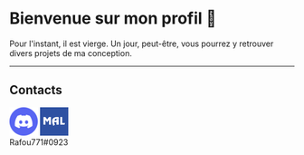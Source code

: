 <h1> Bienvenue sur mon profil 👋</h1>
Pour l'instant, il est vierge. 
Un jour, peut-être, vous pourrez y retrouver divers projets de ma conception.
<hr>

<h2>Contacts</h2>

<div align="left">
    <img src="./imgs/Discord.png" alt="Logo discord.com"> 
    <a href="https://myanimelist.net/profile/Rafou771" target="_blank">
        <img src="./imgs/MAL.png"
            alt="Logo myanimelist.net">
    </a>
</div>
Rafou771#0923
